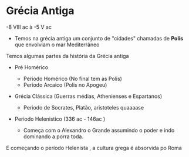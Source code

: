 # Grécia Antiga
-8 VIII ac à -5 V ac

* Temos na grécia antiga um conjunto de "cidades" chamadas de **Polis** que envolviam o mar Mediterrâneo

Temos algumas partes da história da Grécia antiga

* Pré Homérico
	* Periodo Homérico (No final tem as Polis)
	* Período Arcaico (Polis no Apogeu)
 
* Grécia Clássica (Guerras médias, Athenienses e Espartanos)
	* Periodo de Socrates, Platão, aristoteles quaaaase 
* Periodo Helenistico (336 ac - 146ac ) 
	* Começa com o Alexandro o Grande assumindo o poder e indo dominando a porra toda.

E começando o período Helenista , a cultura grega é absorvida po Roma
